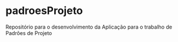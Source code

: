 # padroesProjeto
Repositório para o desenvolvimento da Aplicação para o trabalho de Padrões de Projeto
